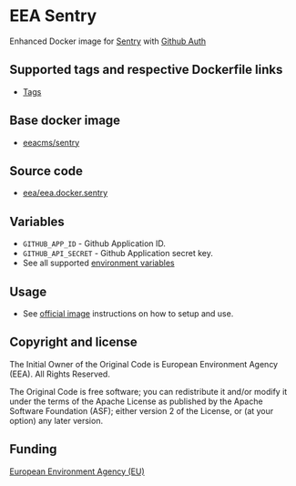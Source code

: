 # EEA Sentry

Enhanced Docker image for [Sentry](https://github.com/getsentry/sentry) with [Github Auth](https://github.com/getsentry/sentry-auth-github)

## Supported tags and respective Dockerfile links

  - [Tags](https://hub.docker.com/r/eeacms/sentry/tags/)

## Base docker image

 - [eeacms/sentry](https://hub.docker.com/r/eeacms/sentry/)

## Source code

  - [eea/eea.docker.sentry](http://github.com/eea/eea.docker.sentry)

## Variables

* `GITHUB_APP_ID` - Github Application ID.
* `GITHUB_API_SECRET` - Github Application secret key.
* See all supported [environment variables](https://hub.docker.com/_/sentry/)

## Usage

* See [official image](https://hub.docker.com/_/sentry/) instructions on how to setup and use.

## Copyright and license

The Initial Owner of the Original Code is European Environment Agency (EEA).
All Rights Reserved.

The Original Code is free software; you can redistribute it and/or modify
it under the terms of the Apache License as published by the Apache Software Foundation (ASF);
either version 2 of the License, or (at your option) any later version.

## Funding

[European Environment Agency (EU)](http://eea.europa.eu)
